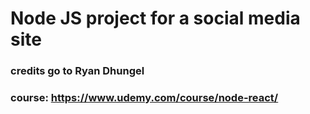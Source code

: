 # Node JS project for a social media site

### credits go to Ryan Dhungel

### course: https://www.udemy.com/course/node-react/
